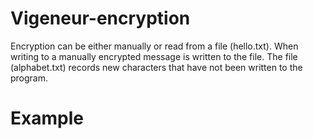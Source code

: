 # Vigeneur-encryption

Encryption can be either manually or read from a file (hello.txt). When writing to a manually encrypted message is written to the file. The file (alphabet.txt) records new characters that have not been written to the program.

# Example
